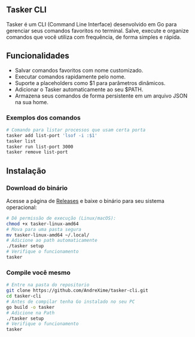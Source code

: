 ## Tasker CLI

Tasker é um CLI (Command Line Interface) desenvolvido em Go para gerenciar seus comandos favoritos no terminal. Salve, execute e organize comandos que você utiliza com frequência, de forma simples e rápida.

## Funcionalidades

- Salvar comandos favoritos com nome customizado.
- Executar comandos rapidamente pelo nome.
- Suporte a placeholders como $1 para parâmetros dinâmicos.
- Adicionar o Tasker automaticamente ao seu $PATH.
- Armazena seus comandos de forma persistente em um arquivo JSON na sua home.

### Exemplos dos comandos

```bash
# Comando para listar processos que usam certa porta
tasker add list-port 'lsof -i :$1'
tasker list
tasker run list-port 3000
tasker remove list-port
```

## Instalação

### Download do binário

Acesse a página de [Releases](https://github.com/AndreXime/tasker-cli/releases) e
baixe o binário para seu sistema operacional:

```bash
# Dê permissão de execução (Linux/macOS):
chmod +x tasker-linux-amd64
# Mova para uma pasta segura
mv tasker-linux-amd64 ~/.local/
# Adicione ao path automaticamente
./tasker setup
# Verifique o funcionamento
tasker
```

### Compile você mesmo

```bash
# Entre na pasta do repositorio
git clone https://github.com/AndreXime/tasker-cli.git
cd tasker-cli
# Antes de compilar tenha Go instalado no seu PC
go build -o tasker
# Adicione na Path
./tasker setup
# Verifique o funcionamento
tasker
```
